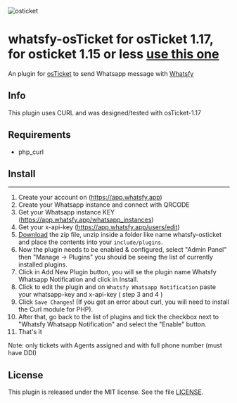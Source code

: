 ![osticket](https://demo.osticket.com.br/scp/images/ost-logo.png)

whatsfy-osTicket for osTicket 1.17, for osticket 1.15 or less [use this one](https://github.com/luispimenta/whatsfy-osticket)
==============
An plugin for [osTicket](https://osticket.com) to send Whatsapp message with [Whatsfy](https://whatsfy.app/)

Info
------
This plugin uses CURL and was designed/tested with osTicket-1.17

## Requirements
- php_curl

## Install
--------
1. Create your account on (https://app.whatsfy.app)
2. Create your Whatsapp instance and connect with QRCODE
3. Get your Whatsapp instance KEY (https://app.whatsfy.app/whatsapp_instances)
4. Get your x-api-key (https://app.whatsfy.app/users/edit)
5. [Download](https://github.com/luispimenta/whatsfy-osticket/releases/latest) the zip file, unzip inside a folder like name whatsfy-osticket and place the contents into your `include/plugins`.
6. Now the plugin needs to be enabled & configured, select "Admin Panel" then "Manage -> Plugins" you should be seeing the list of currently installed plugins.
7. Click in Add New Plugin button, you will se the plugin name Whatsfy Whatsapp Notification and click in Install.
8. Click to edit the plugin and on `Whatsfy Whatsapp Notification` paste your whatsapp-key and x-api-key ( step 3 and 4 )
9. Click `Save Changes`! (If you get an error about curl, you will need to install the Curl module for PHP).
10. After that, go back to the list of plugins and tick the checkbox next to "Whatsfy Whatsapp Notification" and select the "Enable" button.
11. That's it

Note: only tickets with Agents assigned and with full phone number (must have DDI)

## License

This plugin is released under the MIT license. See the file [LICENSE](LICENSE).
